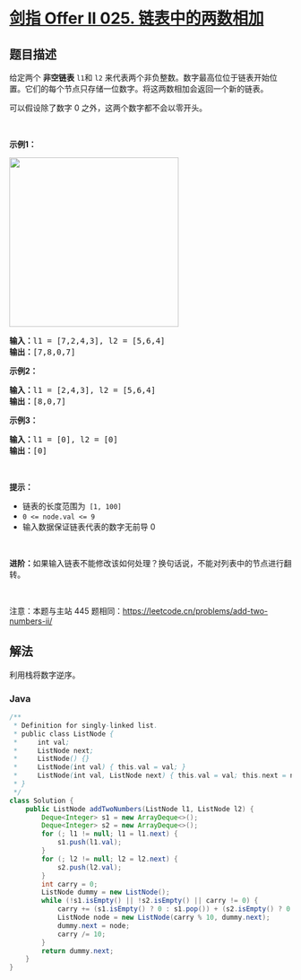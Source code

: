 # [剑指 Offer II 025. 链表中的两数相加](https://leetcode.cn/problems/lMSNwu)

## 题目描述

<!-- 这里写题目描述 -->

<p>给定两个 <strong>非空链表</strong> <code>l1</code>和 <code>l2</code>&nbsp;来代表两个非负整数。数字最高位位于链表开始位置。它们的每个节点只存储一位数字。将这两数相加会返回一个新的链表。</p>

<p>可以假设除了数字 0 之外，这两个数字都不会以零开头。</p>

<p>&nbsp;</p>

<p><strong>示例1：</strong></p>

<p><img alt="" src="https://fastly.jsdelivr.net/gh/doocs/leetcode@main/lcof2/%E5%89%91%E6%8C%87%20Offer%20II%20025.%20%E9%93%BE%E8%A1%A8%E4%B8%AD%E7%9A%84%E4%B8%A4%E6%95%B0%E7%9B%B8%E5%8A%A0/images/1626420025-fZfzMX-image.png" style="width: 302px; " /></p>

<pre>
<strong>输入：</strong>l1 = [7,2,4,3], l2 = [5,6,4]
<strong>输出：</strong>[7,8,0,7]
</pre>

<p><strong>示例2：</strong></p>

<pre>
<strong>输入：</strong>l1 = [2,4,3], l2 = [5,6,4]
<strong>输出：</strong>[8,0,7]
</pre>

<p><strong>示例3：</strong></p>

<pre>
<strong>输入：</strong>l1 = [0], l2 = [0]
<strong>输出：</strong>[0]
</pre>

<p>&nbsp;</p>

<p><strong>提示：</strong></p>

<ul>
	<li>链表的长度范围为<code> [1, 100]</code></li>
	<li><code>0 &lt;= node.val &lt;= 9</code></li>
	<li>输入数据保证链表代表的数字无前导 0</li>
</ul>

<p>&nbsp;</p>

<p><strong>进阶：</strong>如果输入链表不能修改该如何处理？换句话说，不能对列表中的节点进行翻转。</p>

<p>&nbsp;</p>

<p><meta charset="UTF-8" />注意：本题与主站 445&nbsp;题相同：<a href="https://leetcode.cn/problems/add-two-numbers-ii/">https://leetcode.cn/problems/add-two-numbers-ii/</a></p>

## 解法

利用栈将数字逆序。

### **Java**

```java
/**
 * Definition for singly-linked list.
 * public class ListNode {
 *     int val;
 *     ListNode next;
 *     ListNode() {}
 *     ListNode(int val) { this.val = val; }
 *     ListNode(int val, ListNode next) { this.val = val; this.next = next; }
 * }
 */
class Solution {
    public ListNode addTwoNumbers(ListNode l1, ListNode l2) {
        Deque<Integer> s1 = new ArrayDeque<>();
        Deque<Integer> s2 = new ArrayDeque<>();
        for (; l1 != null; l1 = l1.next) {
            s1.push(l1.val);
        }
        for (; l2 != null; l2 = l2.next) {
            s2.push(l2.val);
        }
        int carry = 0;
        ListNode dummy = new ListNode();
        while (!s1.isEmpty() || !s2.isEmpty() || carry != 0) {
            carry += (s1.isEmpty() ? 0 : s1.pop()) + (s2.isEmpty() ? 0 : s2.pop());
            ListNode node = new ListNode(carry % 10, dummy.next);
            dummy.next = node;
            carry /= 10;
        }
        return dummy.next;
    }
}
```
